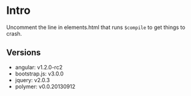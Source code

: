 Intro
=====

Uncomment the line in elements.html that runs `$compile` to get things to crash.

Versions
--------

*  angular:       v1.2.0-rc2
*  bootstrap.js:  v3.0.0
*  jquery:        v2.0.3
*  polymer:       v0.0.20130912
